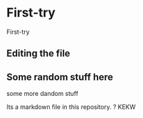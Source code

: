# First-try
First-try
## Editing the file 
## Some random stuff here 
some more dandom stuff 

Its a markdown file in this repository. ? KEKW
